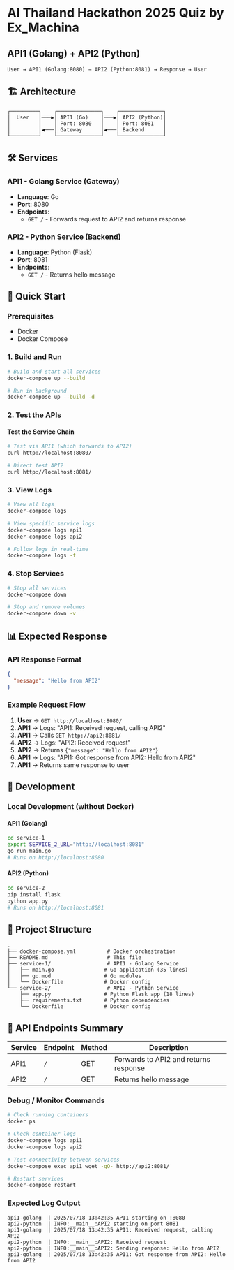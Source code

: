 # AI Thailand Hackathon 2025 Quiz by Ex_Machina

## API1 (Golang) + API2 (Python)

```
User → API1 (Golang:8080) → API2 (Python:8081) → Response → User
```

## 🏗️ Architecture

```
┌─────────┐    ┌──────────────┐    ┌──────────────┐
│  User   │───▶│ API1 (Go)    │───▶│ API2 (Python)│
│         │    │ Port: 8080   │    │ Port: 8081   │
│         │◀───│ Gateway      │◀───│ Backend      │
└─────────┘    └──────────────┘    └──────────────┘
```

## 🛠️ Services

### API1 - Golang Service (Gateway)
- **Language**: Go
- **Port**: 8080
- **Endpoints**:
  - `GET /` - Forwards request to API2 and returns response

### API2 - Python Service (Backend)  
- **Language**: Python (Flask)
- **Port**: 8081
- **Endpoints**:
  - `GET /` - Returns hello message

## 🚀 Quick Start

### Prerequisites
- Docker
- Docker Compose

### 1. Build and Run
```bash
# Build and start all services
docker-compose up --build

# Run in background
docker-compose up --build -d
```

### 2. Test the APIs

#### Test the Service Chain
```bash
# Test via API1 (which forwards to API2)
curl http://localhost:8080/

# Direct test API2
curl http://localhost:8081/
```

### 3. View Logs
```bash
# View all logs
docker-compose logs

# View specific service logs
docker-compose logs api1
docker-compose logs api2

# Follow logs in real-time
docker-compose logs -f
```

### 4. Stop Services
```bash
# Stop all services
docker-compose down

# Stop and remove volumes
docker-compose down -v
```

## 📊 Expected Response

### API Response Format
```json
{
  "message": "Hello from API2"
}
```

### Example Request Flow
1. **User** → `GET http://localhost:8080/`
2. **API1** → Logs: "API1: Received request, calling API2"
3. **API1** → Calls `GET http://api2:8081/`
4. **API2** → Logs: "API2: Received request"
5. **API2** → Returns `{"message": "Hello from API2"}`
6. **API1** → Logs: "API1: Got response from API2: Hello from API2"
7. **API1** → Returns same response to user

## 🔧 Development

### Local Development (without Docker)

#### API1 (Golang)
```bash
cd service-1
export SERVICE_2_URL="http://localhost:8081"
go run main.go
# Runs on http://localhost:8080
```

#### API2 (Python)
```bash
cd service-2
pip install flask
python app.py
# Runs on http://localhost:8081
```

## 📁 Project Structure
```
.
├── docker-compose.yml          # Docker orchestration
├── README.md                   # This file
├── service-1/                  # API1 - Golang Service
│   ├── main.go                # Go application (35 lines)
│   ├── go.mod                 # Go modules
│   └── Dockerfile             # Docker config
└── service-2/                  # API2 - Python Service
    ├── app.py                 # Python Flask app (18 lines)
    ├── requirements.txt       # Python dependencies
    └── Dockerfile             # Docker config
```

## 📝 API Endpoints Summary

| Service | Endpoint | Method | Description |
|---------|----------|--------|-------------|
| API1 | `/` | GET | Forwards to API2 and returns response |
| API2 | `/` | GET | Returns hello message |

### Debug / Monitor Commands

```bash
# Check running containers
docker ps

# Check container logs
docker-compose logs api1
docker-compose logs api2

# Test connectivity between services
docker-compose exec api1 wget -qO- http://api2:8081/

# Restart services
docker-compose restart
```

### Expected Log Output
```
api1-golang  | 2025/07/18 13:42:35 API1 starting on :8080
api2-python  | INFO:__main__:API2 starting on port 8081
api1-golang  | 2025/07/18 13:42:35 API1: Received request, calling API2
api2-python  | INFO:__main__:API2: Received request
api2-python  | INFO:__main__:API2: Sending response: Hello from API2
api1-golang  | 2025/07/18 13:42:35 API1: Got response from API2: Hello from API2
```